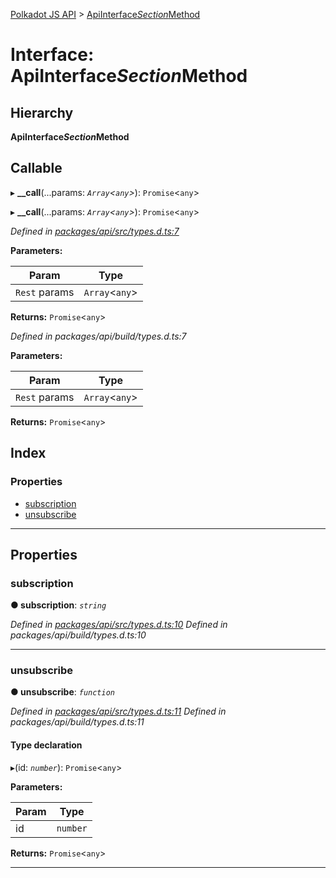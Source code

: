 [Polkadot JS API](../README.md) > [ApiInterface$Section$Method](../interfaces/apiinterface_section_method.md)

# Interface: ApiInterface$Section$Method

## Hierarchy

**ApiInterface$Section$Method**

## Callable
▸ **__call**(...params: *`Array`<`any`>*): `Promise`<`any`>

▸ **__call**(...params: *`Array`<`any`>*): `Promise`<`any`>

*Defined in [packages/api/src/types.d.ts:7](https://github.com/chevdor/polkadot-js-api/blob/4661a2e/packages/api/src/types.d.ts#L7)*

**Parameters:**

| Param | Type |
| ------ | ------ |
| `Rest` params | `Array`<`any`> |

**Returns:** `Promise`<`any`>

*Defined in packages/api/build/types.d.ts:7*

**Parameters:**

| Param | Type |
| ------ | ------ |
| `Rest` params | `Array`<`any`> |

**Returns:** `Promise`<`any`>

## Index

### Properties

* [subscription](apiinterface_section_method.md#subscription)
* [unsubscribe](apiinterface_section_method.md#unsubscribe)

---

## Properties

<a id="subscription"></a>

###  subscription

**● subscription**: *`string`*

*Defined in [packages/api/src/types.d.ts:10](https://github.com/chevdor/polkadot-js-api/blob/4661a2e/packages/api/src/types.d.ts#L10)*
*Defined in packages/api/build/types.d.ts:10*

___
<a id="unsubscribe"></a>

###  unsubscribe

**● unsubscribe**: *`function`*

*Defined in [packages/api/src/types.d.ts:11](https://github.com/chevdor/polkadot-js-api/blob/4661a2e/packages/api/src/types.d.ts#L11)*
*Defined in packages/api/build/types.d.ts:11*

#### Type declaration
▸(id: *`number`*): `Promise`<`any`>

**Parameters:**

| Param | Type |
| ------ | ------ |
| id | `number` |

**Returns:** `Promise`<`any`>

___

